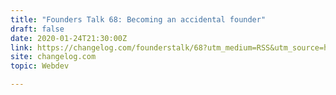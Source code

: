 ```yaml
---
title: "Founders Talk 68: Becoming an accidental founder"
draft: false
date: 2020-01-24T21:30:00Z
link: https://changelog.com/founderstalk/68?utm_medium=RSS&utm_source=hune
site: changelog.com
topic: Webdev  

---
```

